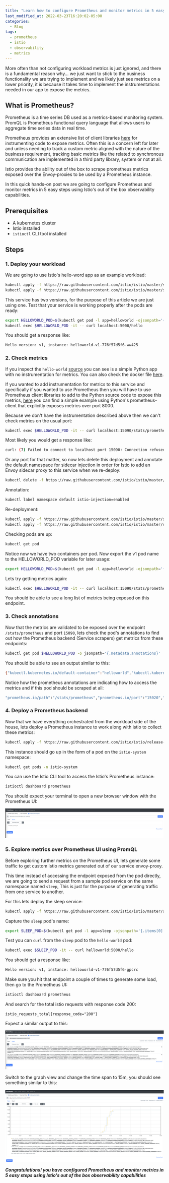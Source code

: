 ```yaml
---
title: "Learn how to configure Prometheus and monitor metrics in 5 easy steps using Istio"
last_modified_at: 2022-03-23T16:20:02-05:00
categories:
  - Blog
tags:
  - prometheus
  - istio
  - observability
  - metrics
---
```


More often than not configuring workload metrics is just ignored, and there is a fundamental reason why... we just want to stick to the business functionality we are trying to implement and we likely just see metrics on a lower priority, it is because it takes time to implement the instrumentations needed in our app to expose the metrics. 

## What is Prometheus?

Prometheus is a time series DB used as a metrics-based monitoring system. PromQL is Prometheus functional query language that allows users to aggregate time series data in real time. 

Prometheus provides an extensive list of client libraries [here](https://prometheus.io/docs/instrumenting/clientlibs/) for instrumenting code to expose metrics. Often this is a concern left for later and unless needing to track a custom metric aligned with the nature of the business requirement, tracking basic metrics like the related to synchronous communication are implemented in a third party library, system or not at all.

Istio provides the ability out of the box to scrape prometheus metrics exposed over the Envoy-proxies to be used by a Prometheus instance.

In this quick hands-on post we are going to configure Prometheus and monitor metrics in 5 easy steps using Istio's out of the box observability capabilities.

## Prerequisites

- A kubernetes cluster
- Istio installed
- `istioctl` CLI tool installed

## Steps

### 1. Deploy your workload

We are going to use Istio's hello-word app as an example workload:

```bash
kubectl apply -f https://raw.githubusercontent.com/istio/istio/master/samples/helloworld/helloworld.yaml -l service=helloworld
kubectl apply -f https://raw.githubusercontent.com/istio/istio/master/samples/helloworld/helloworld.yaml -l version=v1
```

This service has two versions, for the purpose of this article we are just using one. Test that your service is working properly after the pods are ready:

```bash
export HELLOWORLD_POD=$(kubectl get pod -l app=helloworld -ojsonpath='{.items[0].metadata.name}')
kubectl exec $HELLOWORLD_POD -it -- curl localhost:5000/hello
```

You should get a response like:

```bash
Hello version: v1, instance: helloworld-v1-776f57d5f6-ww425
```

### 2. Check metrics

If you inspect the `hello-world` [source](https://github.com/istio/istio/blob/master/samples/helloworld/src/app.py) you can see is a simple Python app with no instrumentation for metrics. You can also check the docker file [here](https://github.com/istio/istio/blob/master/samples/helloworld/src/Dockerfile). 

If you wanted to add instrumentation for metrics to this service and specifically if you wanted to use Prometheus then you will have to use Prometheus client libraries to add to the Python source code to expose this metrics, [here](https://github.com/prometheus/client_python) you can find a simple example using Python's prometheus-client that explicitly exposes metrics over port 8000.

Because we don't have the instrumentation described above then we can't check metrics on the usual port:

```bash
kubectl exec $HELLOWORLD_POD -it -- curl localhost:15090/stats/prometheus
```

Most likely you would get a response like:

```bash
curl: (7) Failed to connect to localhost port 15090: Connection refused
```

Or any port for that matter, so now lets delete this deployment and annotate the default namespace for sidecar injection in order for Istio to add an Envoy sidecar proxy to this service when we re-deploy:

```bash
kubectl delete -f https://raw.githubusercontent.com/istio/istio/master/samples/helloworld/helloworld.yaml
```

Annotation:

```bash
kubectl label namespace default istio-injection=enabled
```

Re-deployment:

```bash
kubectl apply -f https://raw.githubusercontent.com/istio/istio/master/samples/helloworld/helloworld.yaml -l service=helloworld
kubectl apply -f https://raw.githubusercontent.com/istio/istio/master/samples/helloworld/helloworld.yaml -l version=v1
```

Checking pods are up:

```bash
kubectl get pod
```

Notice now we have two containers per pod. Now export the v1 pod name to the HELLOWORLD_POD variable for later usage:

```bash
export HELLOWORLD_POD=$(kubectl get pod -l app=helloworld -ojsonpath='{.items[0].metadata.name}')
```

Lets try getting metrics again:

```bash
kubectl exec $HELLOWORLD_POD -it -- curl localhost:15090/stats/prometheus
```

You should be able to see a long list of metrics being exposed on this endpoint.

### 3. Check annotations

Now that the metrics are validated to be exposed over the endpoint `/stats/prometheus` and port `15090`, lets check the pod's annotations to find out how the Prometheus backend (Service scrapers) get metrics from these endpoints:

```bash
kubectl get pod $HELLOWORLD_POD -o jsonpath='{.metadata.annotations}'
```

You should be able to see an output similar to this:

```bash
{"kubectl.kubernetes.io/default-container":"helloworld","kubectl.kubernetes.io/default-logs-container":"helloworld","prometheus.io/path":"/stats/prometheus","prometheus.io/port":"15020","prometheus.io/scrape":"true","sidecar.istio.io/status":"{\"initContainers\":[\"istio-init\"],\"containers\":[\"istio-proxy\"],\"volumes\":[\"istio-envoy\",\"istio-data\",\"istio-podinfo\",\"istio-token\",\"istiod-ca-cert\"],\"imagePullSecrets\":null,\"revision\":\"default\"}"}
```

Notice how the prometheus annotations are indicating how to access the metrics and if this pod should be scraped at all:

```bash
"prometheus.io/path":"/stats/prometheus","prometheus.io/port":"15020","prometheus.io/scrape":"true"
```

### 4. Deploy a Prometheus backend

Now that we have everything orchestrated from the workload side of the house, lets deploy a Prometheus instance to work along with istio to collect these metrics:

```bash
kubectl apply -f https://raw.githubusercontent.com/istio/istio/release-1.10/samples/addons/prometheus.yaml
```

This instance should go up in the form of a pod on the `istio-system` namespace:

```bash
kubectl get pods -n istio-system 
```

You can use the Istio CLI tool to access the Istio's Prometheus instance:

```bash
istioctl dashboard prometheus
```

You should expect your terminal to open a new browser window with the Prometheus UI:

![](../assets/images/prometheus-ui.png)

### 5. Explore metrics over Prometheus UI using PromQL

Before exploring further metrics on the Prometheus UI, lets generate some traffic to get custom Istio metrics generated out of our service envoy-proxy. 

This time instead of accessing the endpoint exposed from the pod directly, we are going to send a request from a sample pod service on the same namespace named `sleep`, This is just for the purpose of generating traffic from one service to another. 

For this lets deploy the sleep service:

```bash
kubectl apply -f https://raw.githubusercontent.com/istio/istio/master/samples/sleep/sleep.yaml
```

Capture the `sleep` pod's name:

```bash
export SLEEP_POD=$(kubectl get pod -l app=sleep -ojsonpath='{.items[0].metadata.name}')
```

Test you can `curl` from the `sleep` pod to the `hello-world` pod:

```bash
kubectl exec $SLEEP_POD -it -- curl helloworld:5000/hello
```

You should get a response like:

```bash
Hello version: v1, instance: helloworld-v1-776f57d5f6-gpcrc
```

Make sure you hit that endpoint a couple of times to generate some load, then go to the Prometheus UI:

```bash
istioctl dashboard prometheus
```

And search for the total istio requests with response code 200:

```
istio_requests_total{response_code="200"}
```

Expect a similar output to this:

![](../assets/images/prometheus-istioreq.png)

Switch to the graph view and change the time span to 15m, you should see something similar to this:

![](../assets/images/prometheus-istioreq-graph.png)

***Congratulations! you have configured Prometheus and monitor metrics in 5 easy steps using Istio's out of the box observability capabilities***